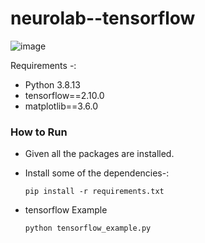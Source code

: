 # neurolab--tensorflow
![image](https://user-images.githubusercontent.com/57321948/196932987-f35c7475-1d59-4de3-8f1e-8ec3fd54b9a7.png)

Requirements -:
- Python 3.8.13
- tensorflow==2.10.0
- matplotlib==3.6.0
### How to Run

- Given all the packages are installed.
- Install some of the dependencies-: 
    ```
    pip install -r requirements.txt
    ```

- tensorflow Example 
    ```
    python tensorflow_example.py
    ```
